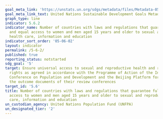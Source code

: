 ```yaml
---
goal_meta_link: 'https://unstats.un.org/sdgs/metadata/files/Metadata-05-06-02.pdf'
goal_meta_link_text: United Nations Sustainable Development Goals Metadata
graph_type: line
indicator: 5.6.2
indicator_name: Number of countries with laws and regulations that guarantee full
  and equal access to women and men aged 15 years and older to sexual and reproductive
  health care, information and education
indicator_sort_order: '05-06-02'
layout: indicator
permalink: /5-6-2/
published: true
reporting_status: notstarted
sdg_goal: '5'
target: Ensure universal access to sexual and reproductive health and reproductive
  rights as agreed in accordance with the Programme of Action of the International
  Conference on Population and Development and the Beijing Platform for Action and
  the outcome documents of their review conferences
target_id: '5.6'
title: Number of countries with laws and regulations that guarantee full and equal
  access to women and men aged 15 years and older to sexual and reproductive health
  care, information and education
un_custodian_agency: United Nations Population Fund (UNFPA)
un_designated_tier: '2'
---
```


